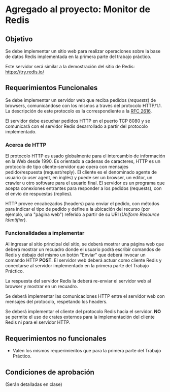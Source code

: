 # Agregado al proyecto: Monitor de Redis

## Objetivo

Se debe implementar un sitio web para realizar operaciones sobre la base de datos Redis implementada en la primera parte del trabajo práctico.

Este servidor será similar a la demostración del sitio de Redis: <https://try.redis.io/>

## Requerimientos Funcionales

Se debe implementar un servidor web que reciba pedidos (<em>requests</em>) de browsers, comunicándose con los mismos a través del protocolo HTTP/1.1. La descripción de este protocolo es la correspondiente a la [RFC 2616](https://datatracker.ietf.org/doc/html/rfc2616).

El servidor debe escuchar pedidos HTTP en el puerto TCP 8080 y se comunicará con el servidor Redis desarrollado a partir del protocolo implementado.

### Acerca de HTTP

El protocolo HTTP es usado globalmente para el intercambio de información en la Web desde 1990. Es orientado a cadenas de caracteres, 
HTTP es un protocolo de tipo cliente-servidor que opera con mensajes pedido/respuesta
(request/reply). El cliente es el denominado agente de usuario (o user agent, en inglés) y puede ser
un browser, un editor, un crawler u otro software para el usuario final. El servidor es un
programa que acepta conexiones entrantes para responder a los pedidos (requests), con el envı́o
de respuestas (replies).

HTTP provee encabezados (headers) para enviar el pedido, con métodos para indicar el
tipo de pedido y define a la ubicación del recurso (por ejemplo, una "página web") referido a partir de su URI (<em>Uniform Resource
Identifier</em>).

### Funcionalidades a implementar

Al ingresar al sitio principal del sitio, se deberá mostrar una página web que deberá mostrar un recuadro donde el usuario podrá escribir comandos de Redis y debajo del mismo un botón "Enviar" que deberá invocar un comando HTTP **POST**. El servidor web deberá actuar como cliente Redis y conectarse al servidor implementado en la primera parte del Trabajo Práctico.

La respuesta del servidor Redis la deberá re-enviar el servidor web al browser y mostrar en un recuadro.

Se deberá implementar las comunicaciones HTTP entre el servidor web con mensajes del protocolo, respetando los headers.

Se deberá implementar el cliente del protocolo Redis hacia el servidor. **NO** se permite el uso de crates externos para la implementación del cliente Redis ni para el servidor HTTP.


## Requerimientos no funcionales

* Valen los mismos requerimientos que para la primera parte del Trabajo Práctico.



## Condiciones de aprobación

(Serán detalladas en clase)